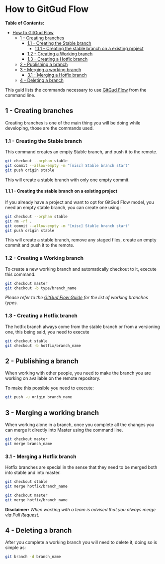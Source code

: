 # How to GitGud Flow

**Table of Contents:**

- [How to GitGud Flow](#how-to-gitgud-flow)
	- [1 - Creating branches](#1---creating-branches)
		- [1.1 - Creating the Stable branch](#11---creating-the-stable-branch)
			- [1.1.1 - Creating the stable branch on a existing project](#111---creating-the-stable-branch-on-a-existing-project)
		- [1.2 - Creating a Working branch](#12---creating-a-working-branch)
		- [1.3 - Creating a Hotfix branch](#13---creating-a-hotfix-branch)
	- [2 - Publishing a branch](#2---publishing-a-branch)
	- [3 - Merging a working branch](#3---merging-a-working-branch)
		- [3.1 - Merging a Hotfix branch](#31---merging-a-hotfix-branch)
	- [4 - Deleting a branch](#4---deleting-a-branch)

This guid lists the commands necessary to use [GitGud Flow](GitGud_Flow.md) from the command line.

## 1 - Creating branches

Creating branches is one of the main thing you will be doing while developing, those are the commands used.

### 1.1 - Creating the Stable branch

This command creates an empty Stable branch, and push it to the remote.

```Bash
git checkout --orphan stable
git commit --allow-empty -m "[misc] Stable branch start"
git push origin stable
```

This will create a stable branch with only one empty commit.

#### 1.1.1 - Creating the stable branch on a existing project

If you already have a project and want to opt for GitGud Flow model, you need an empty stable branch, you can create one using:

```Bash
git checkout --orphan stable
git rm -rf .
git commit --allow-empty -m "[misc] Stable branch start"
git push origin stable
```

This will create a stable branch, remove any staged files, create an empty commit and push it to the remote.

### 1.2 - Creating a Working branch

To create a new working branch and automatically checkout to it, execute this command.

```Bash
git checkout master
git checkout -b type/branch_name
```

*Please refer to the [GitGud Flow Guide](GitGud_Flow.md#1---the-premise) for the list of working branches types.*

### 1.3 - Creating a Hotfix branch

The hotfix branch always come from the stable branch or from a versioning one, this being said, you need to execute

```Bash
git checkout stable
git checkout -b hotfix/branch_name
```

## 2 - Publishing a branch

When working with other people, you need to make the branch you are working on available on the remote repository.

To make this possible you need to execute:

```Bash
git push -u origin branch_name
```

## 3 - Merging a working branch

When working alone in a branch, once you complete all the changes you can merge it directly into Master using the command line.

```Bash
git checkout master
git merge branch_name
```

### 3.1 - Merging a Hotfix branch

Hotfix branches are special in the sense that they need to be merged both into stable and into master.

```Bash
git checkout stable
git merge hotfix/branch_name

git checkout master
git merge hotfix/branch_name
```

**Disclaimer:** *When working with a team is advised that you always merge via Pull Request.*

## 4 - Deleting a branch

After you complete a working branch you will need to delete it, doing so is simple as:

```Bash
git branch -d branch_name
```
